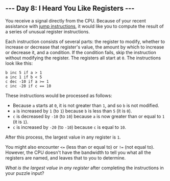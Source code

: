 ﻿## --- Day 8: I Heard You Like Registers ---

You receive a  signal  directly from the CPU. Because of your recent assistance with  [jump instructions](https://adventofcode.com/2017/day/5), it would like you to compute the result of a series of unusual register instructions.

Each instruction consists of several parts: the register to modify, whether to increase or decrease that register's value, the amount by which to increase or decrease it, and a condition. If the condition fails, skip the instruction without modifying the register. The registers all start at  `0`. The instructions look like this:

```
b inc 5 if a > 1
a inc 1 if b < 5
c dec -10 if a >= 1
c inc -20 if c == 10

```

These instructions would be processed as follows:

-   Because  `a`  starts at  `0`, it is not greater than  `1`, and so  `b`  is not modified.
-   `a`  is increased by  `1`  (to  `1`) because  `b`  is less than  `5`  (it is  `0`).
-   `c`  is decreased by  `-10`  (to  `10`) because  `a`  is now greater than or equal to  `1`  (it is  `1`).
-   `c`  is increased by  `-20`  (to  `-10`) because  `c`  is equal to  `10`.

After this process, the largest value in any register is  `1`.

You might also encounter  `<=`  (less than or equal to) or  `!=`  (not equal to). However, the CPU doesn't have the bandwidth to tell you what all the registers are named, and leaves that to you to determine.

_What is the largest value in any register_  after completing the instructions in your puzzle input?